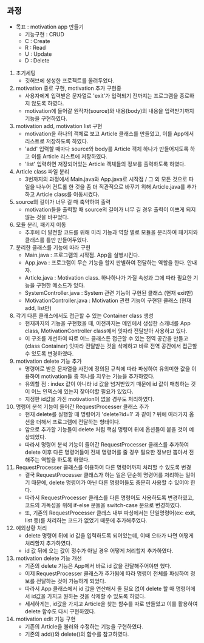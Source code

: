 ## 과정

- 목표 : motivation app 만들기
  - 기능구현 : CRUD
  - C : Create
  - R : Read
  - U : Update
  - D : Delete

1. 초기세팅
   - 깃허브에 생성한 프로젝트를 올려두었다.
2. motivation 종료 구현, motivation 추가 구현중
   - 사용자에게 입력받은 문자열로 'exit'가 입력되기 전까지는 프로그램을 종료하지 않도록 하였다.
   - motivation에 들어갈 원작자(source)와 내용(body)의 내용을 입력받기까지 기능을 구현하였다.
3. motivation add, motivation list 구현
   - motivation을 하나의 객체로 보고 Article 클래스를 만들었고, 이를 App에서 리스트로 저장하도록 하였다.
   - 'add' 입력할 때마다 source와 body를 Article 객체 하나가 만들어지도록 하고 이를 Article 리스트에 저장하였다.
   - 'list' 입력하면 저장되어있는 Article 객체들의 정보를 출력하도록 하였다.
4. Article class 파일 분리
   - 3번까지의 과정에서 Main.java와 App.java로 시작점 / 그 외 모든 것으로 파일을 나누어 컨트롤 한 것을 좀 더 직관적으로 바꾸기 위해 Article.java를 추가하고 Article class를 이동시켰다.
5. source의 길이가 너무 길 때 축약하여 출력
   - motivation들을 출력할 때 source의 길이가 너무 길 경우 출력이 이쁘게 되지 않는 것을 바꾸었다.
6. 모듈 분리, 패키지 이동
   - 추후에 더 발전할 코드를 위해 미리 기능과 역할 별로 모듈을 분리하여 패키지와 클래스를 틀만 만들어두었다.
7. 분리한 클래스를 기능에 따라 구현
   - Main.java : 프로그램의 시작점. App을 실행시킨다.
   - App.java : 프로그램이 무슨 기능을 할지 판별하여 전달하는 역할을 한다. 안내자.
   - Article.java : Motivation class. 하나하나가 가질 속성과 그에 따라 필요한 기능을 구현한 메소드가 있다.
   - SystemController.java : System 관련 기능이 구현된 클래스 (현재 exit만)
   - MotivationController.java : Motivation 관련 기능이 구현된 클래스 (현재 add, list만)
8. 각기 다른 클래스에서도 접근할 수 있는 Container class 생성
   - 현재까지의 기능을 구현했을 때, 이전까지는 메인에서 생성한 스캐너를 App class, MotivationController class에서 잇따라 전달받아 사용하고 있다.
   - 이 구조를 개선하여 따로 어느 클래스든 접근할 수 있는 전역 공간을 만들고(class Container) 잇따라 전달받는 것을 삭제하고 바로 전역 공간에서 접근할 수 있도록 변경하였다.
9. motivation delete 기능 추가
   - 명령어로 받은 문자열을 사전에 정의된 규칙에 따라 파싱하여 유의미한 값을 이용하여 motivation들 중 하나를 지우는 기능을 추가하였다.
   - 유의할 점 : index 값이 아니라 id 값을 넘겨받았기 때문에 id 값이 매칭하는 것이 어느 인덱스에 있는지 찾아야할 필요가 있었다.
   - 지정한 id값을 가진 motivation이 없을 경우도 처리하였다.
10. 명령어 분석 기능이 들어간 RequestProcesser 클래스 추가
    - 현재 delete를 실행할 때 명령어가 'delete?id=1' 과 같이 ? 뒤에 여러가지 옵션을 더해서 프로그램에 전달하는 형태이다.
    - 앞으로 추가할 기능들이 delete 처럼 핵심 명령어 뒤에 옵션들이 붙을 것이 예상되었다.
    - 따라서 명령어 분석 기능이 들어간 RequestProcesser 클래스를 추가하여 delete 이후 다른 명령어들이 전체 명령어를 줄 경우 필요한 정보만 뽑아서 전해주는 역할을 하도록 하였다. 
11. RequestProcesser 클래스를 이용하여 다른 명령어까지 처리할 수 있도록 변경
    - 결국 RequestProcesser 클래스가 하는 일은 단순히 명령어를 처리하는 일이기 때문에, delete 명령어가 아닌 다른 명령어들도 충분히 사용할 수 있어야 한다.
    - 따라서 RequestProcesser 클래스를 다른 명령어도 사용하도록 변경하였고, 코드의 가독성을 위해 if-else 문들을 switch-case 문으로 변경하였다.
    - 또, 기존의 RequestProcesser 클래스 내부 파싱에서는 단일명령어(ex: exit, list 등)를 처리하는 코드가 없었기 때문에 추가해주었다.
12. 예외상황 처리
    - delete 명령어 뒤에 id 값을 입력하도록 되어있는데, 이때 오타가 나면 어떻게 처리할지 추가하였다.
    - id 값 뒤에 오는 값이 정수가 아닐 경우 어떻게 처리할지 추가하였다.
13. motivation delete 기능 개선
    - 기존의 delete 기능은 App에서 바로 id 값을 전달해주어야만 했다.
    - 이제 RequestProcesser 클래스가 추가됨에 따라 명령어 전체를 파싱하여 정보를 전달하는 것이 가능하게 되었다.
    - 따라서 App 클래스에서 id 값을 연산해서 줄 필요 없이 delete 할 때 명령어에서 id값을 가지고 원하는 것을 삭제할 수 있도록 하였다.
    - 세세하게는, id값을 가지고 Article을 찾는 함수를 따로 만들었고 이를 활용하여 delete 함수도 다시 구현하였다.
14. motivation edit 기능 구현
    - 기존의 Article을 불러와 수정하는 기능을 구현하였다.
    - 기존의 add()와 delete()의 함수를 참고하였다.



